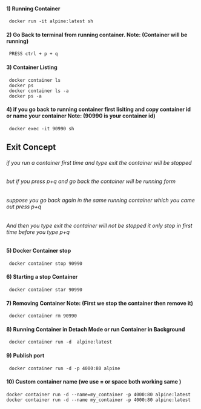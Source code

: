 #### 1) Running Container
     docker run -it alpine:latest sh  

#### 2) Go Back to terminal from running container. Note:   (Container will be running)
     PRESS ctrl + p + q

#### 3) Container Listing    
     docker container ls
     docker ps  
     docker container ls -a
     docker ps -a


#### 4) if you go back to running container first lisiting and copy container id or name your container Note: (90990 is your container id)
     docker exec -it 90990 sh


##  Exit Concept   

###### if you run a container first time and type exit the container will be stopped
###### but if you press p+q and go back the container will be running form
###### suppose you go back again in the same running container which you came out press p+q
###### And then you type exit the container will not be stopped it only stop in first time before you type p+q

#### 5) Docker Container stop
     docker container stop 90990

#### 6) Starting a stop Container 
     docker container star 90990

#### 7) Removing  Container Note: (First we stop the container then remove it) 
     docker container rm 90990

#### 8) Running Container in Detach Mode or run Container in Background
     docker container run -d  alpine:latest  

#### 9) Publish port
     docker container run -d -p 4000:80 alpine  

#### 10) Custom container name (we use = or space both working same )
    docker container run -d --name=my_container -p 4000:80 alpine:latest  
    docker container run -d --name my_container -p 4000:80 alpine:latest  

